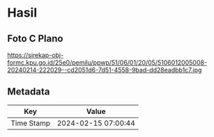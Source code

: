 # Hasil

## Foto C Plano

https://sirekap-obj-formc.kpu.go.id/25e0/pemilu/ppwp/51/06/01/20/05/5106012005008-20240214-222029--cd2051d6-7d51-4558-9bad-dd28eadbb1c7.jpg


## Metadata

| Key        | Value               |
| ---------- | ------------------- |
| Time Stamp | 2024-02-15 07:00:44 |




